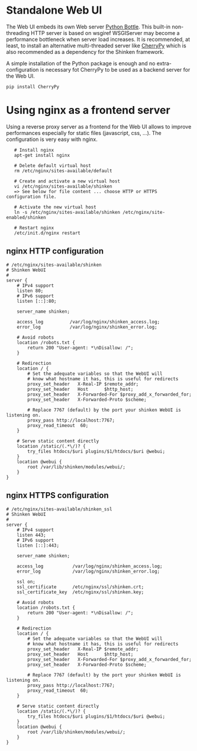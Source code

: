 #  Standalone Web UI

The Web UI embeds its own Web server [Python Bottle](http://bottlepy.org/docs/dev/index.html). This built-in non-threading HTTP server is based on wsgiref WSGIServer may become a performance bottleneck when server load increases. It is recommended, at least, to install an alternative multi-threaded server like [CherryPy](http://www.cherrypy.org/) which is also recommended as a dependency for the Shinken framework.

A simple installation of the Python package is enough and no extra-configuration is necessary fot CherryPy to be used as a backend server for the Web UI.
```
pip install CherryPy
```

# Using nginx as a frontend server
Using a reverse proxy server as a frontend for the Web UI allows to improve performances especially for static files (javascript, css, ...). The configuration is very easy with nginx.
```
   # Install nginx
   apt-get install nginx

   # Delete default virtual host
   rm /etc/nginx/sites-available/default

   # Create and activate a new virtual host
   vi /etc/nginx/sites-available/shinken
   => See below for file content ... choose HTTP or HTTPS configuration file.

   # Activate the new virtual host
   ln -s /etc/nginx/sites-available/shinken /etc/nginx/site-enabled/shinken

   # Restart nginx
   /etc/init.d/nginx restart
```

## nginx HTTP configuration
```
# /etc/nginx/sites-available/shinken
# Shinken WebUI
#
server {
    # IPv4 support
    listen 80;
    # IPv6 support
    listen [::]:80;

    server_name shinken;

    access_log          /var/log/nginx/shinken_access.log;
    error_log           /var/log/nginx/shinken_error.log;

    # Avoid robots
    location /robots.txt {
        return 200 "User-agent: *\nDisallow: /";
    }

    # Redirection
    location / {
        # Set the adequate variables so that the WebUI will
        # know what hostname it has, this is useful for redirects
        proxy_set_header   X-Real-IP $remote_addr;
        proxy_set_header   Host      $http_host;
        proxy_set_header   X-Forwarded-For $proxy_add_x_forwarded_for;
        proxy_set_header   X-Forwarded-Proto $scheme;

        # Replace 7767 (default) by the port your shinken WebUI is listening on.
        proxy_pass http://localhost:7767;
        proxy_read_timeout  60;
    }

    # Serve static content directly
    location /static/(.*\/)? {
        try_files htdocs/$uri plugins/$1/htdocs/$uri @webui;
    }
    location @webui {
        root /var/lib/shinken/modules/webui/;
    }
}
```

## nginx HTTPS configuration
```
# /etc/nginx/sites-available/shinken_ssl
# Shinken WebUI
#
server {
    # IPv4 support
    listen 443;
    # IPv6 support
    listen [::]:443;

    server_name shinken;

    access_log           /var/log/nginx/shinken_access.log;
    error_log            /var/log/nginx/shinken_error.log;

    ssl on;
    ssl_certificate      /etc/nginx/ssl/shinken.crt;
    ssl_certificate_key  /etc/nginx/ssl/shinken.key;

    # Avoid robots
    location /robots.txt {
        return 200 "User-agent: *\nDisallow: /";
    }

    # Redirection
    location / {
        # Set the adequate variables so that the WebUI will
        # know what hostname it has, this is useful for redirects
        proxy_set_header   X-Real-IP $remote_addr;
        proxy_set_header   Host      $http_host;
        proxy_set_header   X-Forwarded-For $proxy_add_x_forwarded_for;
        proxy_set_header   X-Forwarded-Proto $scheme;

        # Replace 7767 (default) by the port your shinken WebUI is listening on.
        proxy_pass http://localhost:7767;
        proxy_read_timeout  60;
    }

    # Serve static content directly
    location /static/(.*\/)? {
        try_files htdocs/$uri plugins/$1/htdocs/$uri @webui;
    }
    location @webui {
        root /var/lib/shinken/modules/webui/;
    }
}
```